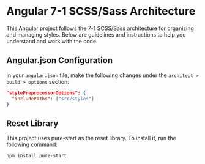 # Angular 7-1 SCSS/Sass Architecture

This Angular project follows the 7-1 SCSS/Sass architecture for organizing and managing styles. Below are guidelines and instructions to help you understand and work with the code.

## Angular.json Configuration

In your `angular.json` file, make the following changes under the `architect > build > options` section:

```json
"stylePreprocessorOptions": {
  "includePaths": ["src/styles"]
}
```

## Reset Library

This project uses pure-start as the reset library. To install it, run the following command:

```bash
npm install pure-start
```
